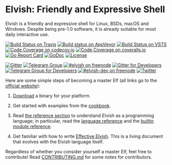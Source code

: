 # Elvish: Friendly and Expressive Shell

Elvish is a friendly and expressive shell for Linux, BSDs, macOS and Windows. Despite being pre-1.0 software, it is already suitable for most daily interactive use.

[![Build Status on Travis](https://img.shields.io/travis/elves/elvish.svg?logo=travis&label=linux%20%26%20macOS)](https://travis-ci.org/elves/elvish)
[![Build status on AppVeyor](https://img.shields.io/appveyor/ci/xiaq/elvish.svg?logo=appveyor&label=windows)](https://ci.appveyor.com/project/xiaq/elvish)
[![Build Status on VSTS](https://img.shields.io/vso/build/xiaq/13c48a6c-b2dc-472e-af6c-169bf448f8e6/1.svg?logo=tfs&label=macOS)](https://xiaq.visualstudio.com/elvish/_build)
[![Code Coverage on codecov.io](https://img.shields.io/codecov/c/github/elves/elvish.svg?label=codecov)](https://codecov.io/gh/elves/elvish)
[![Code Coverage on coveralls.io](https://img.shields.io/coveralls/github/elves/elvish.svg?label=coveralls)](https://coveralls.io/github/elves/elvish)
[![Go Report Card](https://goreportcard.com/badge/github.com/elves/elvish)](https://goreportcard.com/report/github.com/elves/elvish)
[![GoDoc](https://img.shields.io/badge/godoc-api-blue.svg)](http://godoc.org/github.com/elves/elvish)
[![License](https://img.shields.io/badge/BSD-2--clause-blue.svg)](https://github.com/elves/elvish/blob/master/LICENSE)

[![Gitter](https://img.shields.io/badge/gitter-elves/elvish--public-blue.svg?logo=gitter-white)](https://gitter.im/elves/elvish-public)
[![Telegram Group](https://img.shields.io/badge/telegram-@elvish-blue.svg)](https://telegram.me/elvish)
[![#elvish on freenode](https://img.shields.io/badge/freenode-%23elvish-blue.svg)](https://webchat.freenode.net/?channels=elvish)
[![Gitter for Developers](https://img.shields.io/badge/gitter-elves/elvish--dev-000000.svg?logo=gitter-white)](https://gitter.im/elves/elvish-dev)
[![Telegram Group for Developers](https://img.shields.io/badge/telegram-@elvish__dev-000000.svg)](https://telegram.me/elvish_dev)
[![#elvish-dev on freenode](https://img.shields.io/badge/freenode-%23elvish--dev-000000.svg)](https://webchat.freenode.net/?channels=elvish-dev)
[![Twitter](https://img.shields.io/twitter/url/http/shields.io.svg?style=social)](https://twitter.com/RealElvishShell)

Here are some simple steps of becoming a master Elf (all links go to the [official website](https://elv.sh)):

1. [Download](https://elv.sh/download/) a binary for your platform.

2. Get started with examples from the [cookbook](https://elv.sh/learn/cookbook.html).

3. Read [the reference section](https://elv.sh/ref/) to understand Elvish as a programming language; in particular, read the [language reference](https://elv.sh/ref/language.html) and the [builtin module reference](https://elv.sh/ref/builtin.html).

4. Get familiar with how to write [Effective Elvish](https://elv.sh/learn/effective-elvish.html). This is a living document that evolves with the Elvish language itself.

Regardless of whether you consider yourself a master Elf, feel free to
contribute! Read [CONTRIBUTING.md](CONTRIBUTING.md) for some notes for
contributors.

